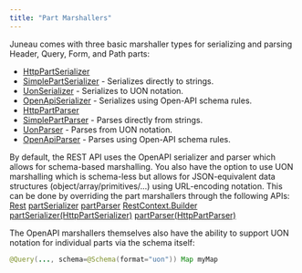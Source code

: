 ```yaml
---
title: "Part Marshallers"
---
```


Juneau comes with three basic marshaller types for serializing and parsing Header, Query, Form, and Path parts:
- [HttpPartSerializer](../apidocs/org/apache/juneau/httppart/HttpPartSerializer.html)
- [SimplePartSerializer](../apidocs/org/apache/juneau/httppart/SimplePartSerializer.html) - Serializes directly to strings.
- [UonSerializer](../apidocs/org/apache/juneau/uon/UonSerializer.html) - Serializes to UON notation.
- [OpenApiSerializer](../apidocs/org/apache/juneau/oapi/OpenApiSerializer.html) - Serializes using Open-API schema rules.
- [HttpPartParser](../apidocs/org/apache/juneau/httppart/HttpPartParser.html)
- [SimplePartParser](../apidocs/org/apache/juneau/httppart/SimplePartParser.html) - Parses directly from strings.
- [UonParser](../apidocs/org/apache/juneau/uon/UonParser.html) - Parses from UON notation.
- [OpenApiParser](../apidocs/org/apache/juneau/oapi/OpenApiParser.html) - Parses using Open-API schema rules.

By default, the REST API uses the OpenAPI serializer and parser which allows for schema-based marshalling.
You also have the option to use UON marshalling which is schema-less but allows for JSON-equivalent data structures (object/array/primitives/...) using URL-encoding notation.
This can be done by overriding the part marshallers through the following APIs:
<tree>
<node-0><java-annotation>[Rest](../apidocs/org/apache/juneau/rest/annotation/Rest.html)</java-annotation></node-0>
<node-1><java-method-annotation>[partSerializer](../apidocs/org/apache/juneau/rest/annotation/Rest.html#partSerializer())</java-method-annotation></node-1>
<node-1><java-method-annotation>[partParser](../apidocs/org/apache/juneau/rest/annotation/Rest.html#partParser())</java-method-annotation></node-1>
<node-0><java-class>[RestContext.Builder](../apidocs/org/apache/juneau/rest/RestContext/Builder.html)</java-class></node-0>
<node-1><java-method-annotation>[partSerializer(HttpPartSerializer)](../apidocs/org/apache/juneau/rest/RestContext/Builder.html#partSerializer(HttpPartSerializer))</java-method-annotation></node-1>
<node-1><java-method-annotation>[partParser(HttpPartParser)](../apidocs/org/apache/juneau/rest/RestContext/Builder.html#partParser(HttpPartParser))</java-method-annotation></node-1>
</tree>

The OpenAPI marshallers themselves also have the ability to support UON notation for individual parts via the schema itself:

```java
@Query(..., schema=@Schema(format="uon")) Map myMap

```
